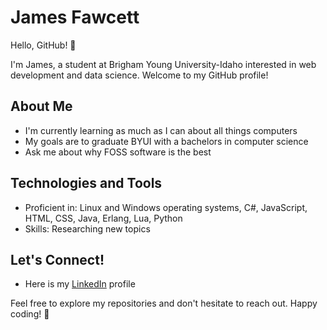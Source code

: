 
# James Fawcett

Hello, GitHub! 👋

I'm James, a student at Brigham Young University-Idaho interested in web development and data science. Welcome to my GitHub profile!

## About Me

- I'm currently learning as much as I can about all things computers
- My goals are to graduate BYUI with a bachelors in computer science
- Ask me about why FOSS software is the best

## Technologies and Tools

- Proficient in: Linux and Windows operating systems, C#, JavaScript, HTML, CSS, Java, Erlang, Lua, Python
- Skills: Researching new topics

## Let's Connect!

- Here is my [LinkedIn](https://www.linkedin.com/in/james-fawcett-b23683320/) profile

Feel free to explore my repositories and don't hesitate to reach out. Happy coding! 🚀
